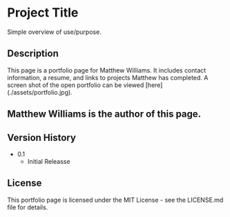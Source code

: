 # Project Title

Simple overview of use/purpose.

## Description

This page is a portfolio page for Matthew Williams. It includes contact information, a resume, and links to projects Matthew has completed. A screen shot of the open portfolio can be viewed [here] (./assets/portfolio.jpg).

## Matthew Williams is the author of this page.

## Version History

* 0.1
    * Initial Releasse

## License

This portfolio page is licensed under the MIT License - see the LICENSE.md file for details.

